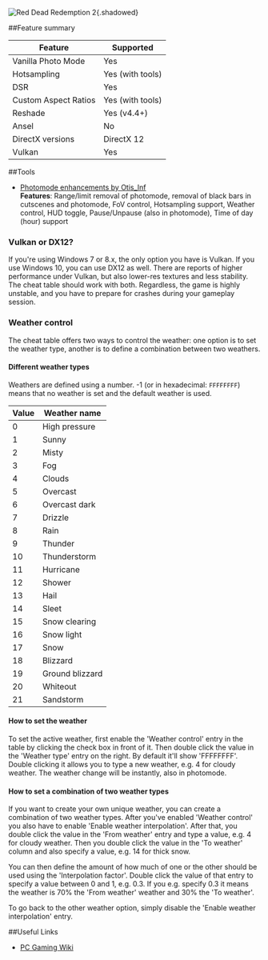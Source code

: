 ![Red Dead Redemption 2](Images\rdr2_header.jpg "Shot by Otis_Inf"){.shadowed}

##Feature summary

Feature | Supported
--|--
Vanilla Photo Mode | Yes
Hotsampling | Yes (with tools)
DSR | Yes
Custom Aspect Ratios | Yes (with tools)
Reshade | Yes (v4.4+)
Ansel | No
DirectX versions | DirectX 12
Vulkan | Yes
 
##Tools

* [Photomode enhancements by Otis_Inf](..\CheatTables\RDR2_PhotomodeEnhancements_Otis.CT)  
**Features**: Range/limit removal of photomode, removal of black bars in cutscenes and photomode, FoV control, Hotsampling support,
Weather control, HUD toggle, Pause/Unpause (also in photomode), Time of day (hour) support

### Vulkan or DX12?
If you're using Windows 7 or 8.x, the only option you have is Vulkan. If you use Windows 10, you can use DX12 as well. There are reports
of higher performance under Vulkan, but also lower-res textures and less stability. The cheat table should work with both. Regardless, the 
game is highly unstable, and you have to prepare for crashes during your gameplay session.

### Weather control

The cheat table offers two ways to control the weather: one option is to set the weather type, another is to define a combination
between two weathers. 

#### Different weather types
Weathers are defined using a number. -1 (or in hexadecimal: `FFFFFFFF`) means that no weather is set and the default weather is used. 

Value | Weather name
--|--
0 | High pressure
1 | Sunny
2 | Misty
3 | Fog
4 | Clouds
5 | Overcast
6 | Overcast dark
7 | Drizzle
8 | Rain
9 | Thunder
10|Thunderstorm
11|Hurricane
12|Shower
13|Hail
14|Sleet
15|Snow clearing
16|Snow light
17|Snow
18|Blizzard
19|Ground blizzard
20|Whiteout
21|Sandstorm

#### How to set the weather
To set the active weather, first enable the 'Weather control' entry in the table by clicking the check box in front of it. Then double click the 
value in the 'Weather type' entry on the right. By default it'll show 'FFFFFFFF'. Double clicking it allows you to type a new weather, e.g. 4 for cloudy
weather. The weather change will be instantly, also in photomode.

#### How to set a combination of two weather types
If you want to create your own unique weather, you can create a combination of two weather types. 
After you've enabled 'Weather control' you also have to enable 'Enable weather interpolation'. After that, you double click the value in the 
'From weather' entry and type a value, e.g. 4 for cloudy weather. Then you double click the value in the 'To weather' column and also specify
a value, e.g. 14 for thick snow. 

You can then define the amount of how much of one or the other should be used using the 'Interpolation factor'. 
Double click the value of that entry to specify a value between 0 and 1, e.g. 0.3. If you e.g. specify 0.3 it means the weather is 70% the 'From weather'
weather and 30% the 'To weather'. 

To go back to the other weather option, simply disable the 'Enable weather interpolation' entry.

##Useful Links

* [PC Gaming Wiki](https://www.pcgamingwiki.com/wiki/Red_Dead_Redemption_2)